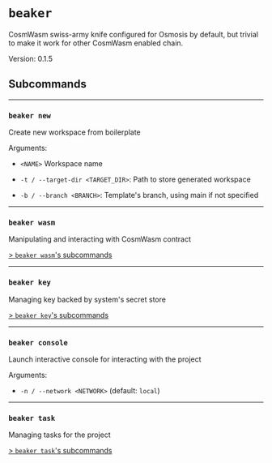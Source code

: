 # `beaker`

CosmWasm swiss-army knife configured for Osmosis by default, but trivial to make it work for other CosmWasm enabled chain.

Version: 0.1.5

## Subcommands

---

### `beaker new`

Create new workspace from boilerplate

Arguments:

* `<NAME>` Workspace name

* `-t / --target-dir <TARGET_DIR>`: Path to store generated workspace

* `-b / --branch <BRANCH>`: Template's branch, using main if not specified

---

### `beaker wasm`

Manipulating and interacting with CosmWasm contract

[\> `beaker wasm`'s subcommands](./beaker_wasm.md)

---

### `beaker key`

Managing key backed by system's secret store

[\> `beaker key`'s subcommands](./beaker_key.md)

---

### `beaker console`

Launch interactive console for interacting with the project

Arguments:

* `-n / --network <NETWORK>` (default: `local`)

---

### `beaker task`

Managing tasks for the project

[\> `beaker task`'s subcommands](./beaker_task.md)

